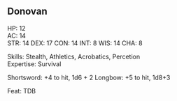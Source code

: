 ## Donovan

HP: 12 \
AC: 14 \
STR: 14
DEX: 17
CON: 14
INT: 8
WIS: 14
CHA: 8

Skills: Stealth, Athletics, Acrobatics, Percetion \
Expertise: Survival

Shortsword: +4 to hit, 1d6 + 2
Longbow: +5 to hit, 1d8+3

Feat: TDB
